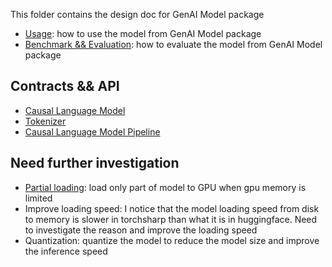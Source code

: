 This folder contains the design doc for GenAI Model package

- [Usage](./Usage.md): how to use the model from GenAI Model package
- [Benchmark && Evaluation](./Benchmark%20&&%20Evaluation.md): how to evaluate the model from GenAI Model package

## Contracts && API
- [Causal Language Model](./CausalLanguageModel.md)
- [Tokenizer](./TokenClassification.md)
- [Causal Language Model Pipeline](./CausalLMPipeline.md)

## Need further investigation
- [Partial loading](./PartialLoading.md): load only part of model to GPU when gpu memory is limited
- Improve loading speed: I notice that the model loading speed from disk to memory is slower in torchsharp than what it is in huggingface. Need to investigate the reason and improve the loading speed
- Quantization: quantize the model to reduce the model size and improve the inference speed